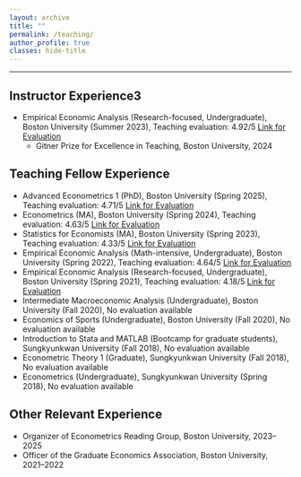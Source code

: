 ```yaml
---
layout: archive
title: ""
permalink: /teaching/
author_profile: true
classes: hide-title
---
```


<section class="page__content" itemprop="text">
<hr>

<h2 id="instructor">Instructor Experience3</h2>
<ul>
  <li>
    Empirical Economic Analysis (Research-focused, Undergraduate), Boston University (Summer 2023),
    Teaching evaluation: 4.92/5
    <a href="https://seoyunhong.github.io/assets/EC204_Summer23.pdf" target="_blank" rel="noopener">Link for Evaluation</a>
    <ul>
      <li>Gitner Prize for Excellence in Teaching, Boston University, 2024</li>
    </ul>
  </li>
</ul>

<h2 id="teaching-fellow">Teaching Fellow Experience</h2>
<ul>
  <li>Advanced Econometrics 1 (PhD), Boston University (Spring 2025),
    Teaching evaluation: 4.71/5
    <a href="https://seoyunhong.github.io/assets/EC708_Spring25.pdf" target="_blank" rel="noopener">Link for Evaluation</a>
  </li>
  <li>Econometrics (MA), Boston University (Spring 2024), Teaching evaluation: 4.63/5
    <a href="https://seoyunhong.github.io/assets/EC508_Spring24.pdf" target="_blank" rel="noopener">Link for Evaluation</a>
  </li>
  <li>Statistics for Economists (MA), Boston University (Spring 2023), Teaching evaluation: 4.33/5
    <a href="https://seoyunhong.github.io/assets/EC507_Spring23.pdf" target="_blank" rel="noopener">Link for Evaluation</a>
  </li>
  <li>Empirical Economic Analysis (Math-intensive, Undergraduate), Boston University (Spring 2022), Teaching evaluation: 4.64/5
    <a href="https://seoyunhong.github.io/assets/EC304_Spring22.pdf" target="_blank" rel="noopener">Link for Evaluation</a>
  </li>
  <li>Empirical Economic Analysis (Research-focused, Undergraduate), Boston University (Spring 2021), Teaching evaluation: 4.18/5
    <a href="https://seoyunhong.github.io/assets/EC204_Spring21.pdf" target="_blank" rel="noopener">Link for Evaluation</a>
  </li>
  <li>Intermediate Macroeconomic Analysis (Undergraduate), Boston University (Fall 2020), No evaluation available</li>
  <li>Economics of Sports (Undergraduate), Boston University (Fall 2020), No evaluation available</li>
  <li>Introduction to Stata and MATLAB (Bootcamp for graduate students), Sungkyunkwan University (Fall 2018), No evaluation available</li>
  <li>Econometric Theory 1 (Graduate), Sungkyunkwan University (Fall 2018), No evaluation available</li>
  <li>Econometrics (Undergraduate), Sungkyunkwan University (Spring 2018), No evaluation available</li>
</ul>

<h2 id="experience">Other Relevant Experience</h2>
<ul>
  <li>Organizer of Econometrics Reading Group, Boston University, 2023–2025</li>
  <li>Officer of the Graduate Economics Association, Boston University, 2021–2022</li>
</ul>
</section>
